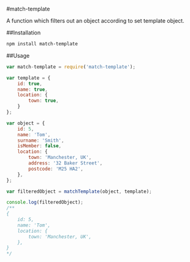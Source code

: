 #match-template

A function which filters out an object according to set template object.

##Installation

```bash
npm install match-template
```

##Usage

```javascript
var match-template = require('match-template');

var template = {
    id: true,
    name: true,
    location: {
        town: true,
    }
};

var object = {
    id: 5,
    name: 'Tom',
    surname: 'Smith',
    isMember: false,
    location: {
        town: 'Manchester, UK',
        address: '32 Baker Street',
        postcode: 'M25 HA2',
    },
};

var filteredObject = matchTemplate(object, template);

console.log(filteredObject);
/**
{
    id: 5,
    name: 'Tom',
    location: {
        town: 'Manchester, UK',
    },
}
*/
```
